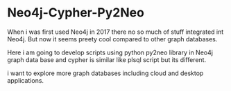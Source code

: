 # Neo4j-Cypher-Py2Neo

When i was first used Neo4j in 2017 there no so much of stuff integrated int Neo4j. But now it seems preety cool compared to other graph databases.

Here i am going to develop scripts using python py2neo library in Neo4j graph data base and cypher is similar like plsql script but its different.

i want to explore more graph databases including cloud and desktop applications.

